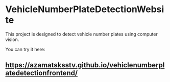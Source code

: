 # VehicleNumberPlateDetectionWebsite
This project is designed to detect vehicle number plates using computer vision.


You can try it here:

## https://azamatsksstv.github.io/vehiclenumberplatedetectionfrontend/


